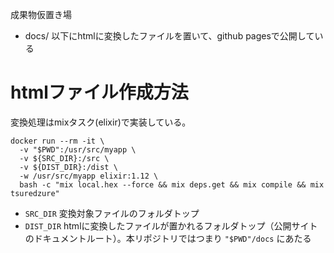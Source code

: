成果物仮置き場

- docs/ 以下にhtmlに変換したファイルを置いて、github pagesで公開している

# htmlファイル作成方法

変換処理はmixタスク(elixir)で実装している。

```
docker run --rm -it \
  -v "$PWD":/usr/src/myapp \
  -v ${SRC_DIR}:/src \
  -v ${DIST_DIR}:/dist \
  -w /usr/src/myapp elixir:1.12 \
  bash -c "mix local.hex --force && mix deps.get && mix compile && mix tsuredzure"
```

- `SRC_DIR` 変換対象ファイルのフォルダトップ
- `DIST_DIR` htmlに変換したファイルが置かれるフォルダトップ（公開サイトのドキュメントルート）。本リポジトリではつまり `"$PWD"/docs` にあたる
